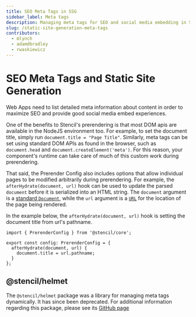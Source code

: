 ```yaml
---
title: SEO Meta Tags in SSG
sidebar_label: Meta tags
description: Managing meta tags for SEO and social media embedding in Stencil Static Sites
slug: /static-site-generation-meta-tags
contributors:
  - mlynch
  - adamdbradley
  - rwaskiewicz
---
```


# SEO Meta Tags and Static Site Generation

Web Apps need to list detailed meta information about content in order to maximize SEO and provide good social media embed experiences.

One of the benefits to Stencil's prerendering is that most DOM apis are available in the NodeJS environment too.
For example, to set the document title, simply run `document.title = "Page Title"`.
Similarly, meta tags can be set using standard DOM APIs as found in the browser, such as `document.head` and `document.createElement('meta')`.
For this reason, your component's runtime can take care of much of this custom work during prerendering.

That said, the Prerender Config also includes options that allow individual pages to be modified arbitrarily during prerendering.
For example, the `afterHydrate(document, url)` hook can be used to update the parsed `document` before it is serialized into an HTML string.
The `document` argument is a [standard `Document`](https://developer.mozilla.org/en-US/docs/Web/API/Document), while the `url` argument is a [`URL`](https://developer.mozilla.org/en-US/docs/Web/API/URL) for the location of the page being rendered.

In the example below, the `afterHydrate(document, url)` hook is setting the document title from url's pathname.

```tsx
import { PrerenderConfig } from '@stencil/core';

export const config: PrerenderConfig = {
  afterHydrate(document, url) {
    document.title = url.pathname;
  }
};
```

## @stencil/helmet

The `@stencil/helmet` package was a library for managing meta tags dynamically.
It has since been deprecated.
For additional information regarding this package, please see its [GitHub page](https://github.com/ionic-team/stencil-helmet) 

